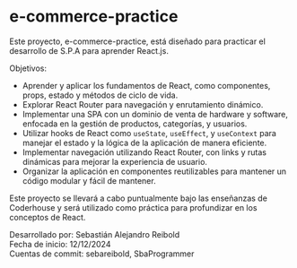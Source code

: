 # e-commerce-practice
Este proyecto, e-commerce-practice, está diseñado para practicar el desarrollo de S.P.A para aprender React.js.

Objetivos:
- Aprender y aplicar los fundamentos de React, como componentes, props, estado y métodos de ciclo de vida.
- Explorar React Router para navegación y enrutamiento dinámico.
- Implementar una SPA con un dominio de venta de hardware y software, enfocada en la gestión de productos, categorías, y usuarios.
- Utilizar hooks de React como `useState`, `useEffect`, y `useContext` para manejar el estado y la lógica de la aplicación de manera eficiente.
- Implementar navegación utilizando React Router, con links y rutas dinámicas para mejorar la experiencia de usuario.
- Organizar la aplicación en componentes reutilizables para mantener un código modular y fácil de mantener.

Este proyecto se llevará a cabo puntualmente bajo las enseñanzas de Coderhouse y será utilizado como práctica para profundizar en los conceptos de React.

Desarrollado por: Sebastián Alejandro Reibold  
Fecha de inicio: 12/12/2024  
Cuentas de commit: sebareibold, SbaProgrammer
